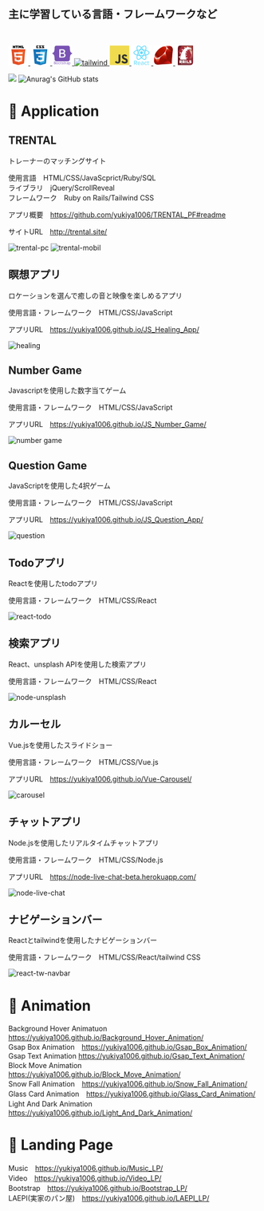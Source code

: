 ## 主に学習している言語・フレームワークなど
<br>
<p align="left">
  <a href="https://www.w3.org/html/" target="_blank" rel="noreferrer">
    <img src="https://raw.githubusercontent.com/devicons/devicon/master/icons/html5/html5-original-wordmark.svg" alt="html5" width="40" height="40"/>
  </a> 
  <a href="https://www.w3schools.com/css/" target="_blank" rel="noreferrer"> 
    <img src="https://raw.githubusercontent.com/devicons/devicon/master/icons/css3/css3-original-wordmark.svg" alt="css3" width="40" height="40"/> 
  </a>
  <a href="https://getbootstrap.com" target="_blank" rel="noreferrer">
    <img src="https://raw.githubusercontent.com/devicons/devicon/master/icons/bootstrap/bootstrap-plain-wordmark.svg" alt="bootstrap" width="40" height="40"/>
  </a>
  <a href="https://tailwindcss.com/" target="_blank" rel="noreferrer"> 
    <img src="https://www.vectorlogo.zone/logos/tailwindcss/tailwindcss-icon.svg" alt="tailwind" width="40" height="40"/> 
  </a> 
  <a href="https://developer.mozilla.org/en-US/docs/Web/JavaScript" target="_blank" rel="noreferrer"> 
    <img src="https://raw.githubusercontent.com/devicons/devicon/master/icons/javascript/javascript-original.svg" alt="javascript" width="40" height="40"/> 
  </a> 
  <a href="https://reactjs.org/" target="_blank" rel="noreferrer"> 
    <img src="https://raw.githubusercontent.com/devicons/devicon/master/icons/react/react-original-wordmark.svg" alt="react" width="40" height="40"/> 
  </a> 
  <a href="https://www.ruby-lang.org/en/" target="_blank" rel="noreferrer">
    <img src="https://raw.githubusercontent.com/devicons/devicon/master/icons/ruby/ruby-original.svg" alt="ruby" width="40" height="40"/> 
  </a> 
  <a href="https://rubyonrails.org" target="_blank" rel="noreferrer"> 
    <img src="https://raw.githubusercontent.com/devicons/devicon/master/icons/rails/rails-original-wordmark.svg" alt="rails" width="40" height="40"/>
  </a> 
 </p>

![](https://github-readme-stats.vercel.app/api/top-langs/?username=yukiya1006&layout=compact&theme=dracula)
![Anurag's GitHub stats](https://github-readme-stats.vercel.app/api?username=yukiya1006&=anuraghazra&theme=dark&show_icons=true)

# :tada: Application

## TRENTAL<br>

トレーナーのマッチングサイト

使用言語　HTML/CSS/JavaScprict/Ruby/SQL<br>
ライブラリ　jQuery/ScrollReveal<br>
フレームワーク　Ruby on Rails/Tailwind CSS

アプリ概要　https://github.com/yukiya1006/TRENTAL_PF#readme<br> 

サイトURL　http://trental.site/

![trental-pc](https://user-images.githubusercontent.com/96877368/170479584-e4b131ab-aaca-479c-a8db-9cdf59528eda.gif)
![trental-mobil](https://user-images.githubusercontent.com/96877368/170479593-1113d7d4-4683-462b-9bd9-3526267b77d6.gif)



## 瞑想アプリ<br>

ロケーションを選んで癒しの音と映像を楽しめるアプリ

使用言語・フレームワーク　HTML/CSS/JavaScript

アプリURL　https://yukiya1006.github.io/JS_Healing_App/

![healing](https://user-images.githubusercontent.com/96877368/168456397-df5ae446-5117-43fa-81b8-4443a993f541.gif)



## Number Game<br>

Javascriptを使用した数字当てゲーム

使用言語・フレームワーク　HTML/CSS/JavaScript

アプリURL　https://yukiya1006.github.io/JS_Number_Game/

![number game](https://user-images.githubusercontent.com/96877368/168456419-08a708d1-240a-413b-b08a-582f449537c5.gif)



## Question Game<br>

JavaScriptを使用した4択ゲーム

使用言語・フレームワーク　HTML/CSS/JavaScript

アプリURL　https://yukiya1006.github.io/JS_Question_App/

![question](https://user-images.githubusercontent.com/96877368/168456655-381b8f1d-57dd-465a-be31-b4776d0a9df8.gif)



## Todoアプリ<br>

Reactを使用したtodoアプリ

使用言語・フレームワーク　HTML/CSS/React

![react-todo](https://user-images.githubusercontent.com/96877368/170724792-aef3ca3c-ede6-48bc-aa2f-70514749220c.gif)




## 検索アプリ<br>

React、unsplash APIを使用した検索アプリ

使用言語・フレームワーク　HTML/CSS/React

![node-unsplash](https://user-images.githubusercontent.com/96877368/170725410-69497da3-2bee-450c-b92b-3bbbaa5a5fdb.gif)



## カルーセル<br>

Vue.jsを使用したスライドショー

使用言語・フレームワーク　HTML/CSS/Vue.js

アプリURL　https://yukiya1006.github.io/Vue-Carousel/

![carousel](https://user-images.githubusercontent.com/96877368/169681130-9ed39a8f-11ab-4f7f-bcfd-fdacd726f5ed.gif)




## チャットアプリ<br>

Node.jsを使用したリアルタイムチャットアプリ

使用言語・フレームワーク　HTML/CSS/Node.js

アプリURL　https://node-live-chat-beta.herokuapp.com/

![node-live-chat](https://user-images.githubusercontent.com/96877368/169681106-0759e269-4a0d-4460-a7ec-b75e4afee6ea.gif)



## ナビゲーションバー<br>

Reactとtailwindを使用したナビゲーションバー

使用言語・フレームワーク　HTML/CSS/React/tailwind CSS

![react-tw-navbar](https://user-images.githubusercontent.com/96877368/171996045-30cedc3b-4287-4ac5-8665-cea2fdf777aa.gif)



# :tada: Animation
Background Hover Animatuon　https://yukiya1006.github.io/Background_Hover_Animation/
<br>
Gsap Box Animation　https://yukiya1006.github.io/Gsap_Box_Animation/
<br>
Gsap Text Animation https://yukiya1006.github.io/Gsap_Text_Animation/
<br>
Block Move Animation　https://yukiya1006.github.io/Block_Move_Animation/
<br>
Snow Fall Animation　https://yukiya1006.github.io/Snow_Fall_Animation/
<br>
Glass Card Animation　https://yukiya1006.github.io/Glass_Card_Animation/
<br>
Light And Dark Animation　https://yukiya1006.github.io/Light_And_Dark_Animation/

# :tada: Landing Page
Music　https://yukiya1006.github.io/Music_LP/
<br>
Video　https://yukiya1006.github.io/Video_LP/
<br>
Bootstrap　https://yukiya1006.github.io/Bootstrap_LP/
<br>
LAEPI(実家のパン屋)　https://yukiya1006.github.io/LAEPI_LP/
